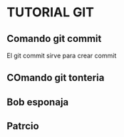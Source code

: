 # TUTORIAL GIT

## Comando git commit

El git commit sirve para crear commit



## COmando git tonteria



## Bob esponaja

## Patrcio